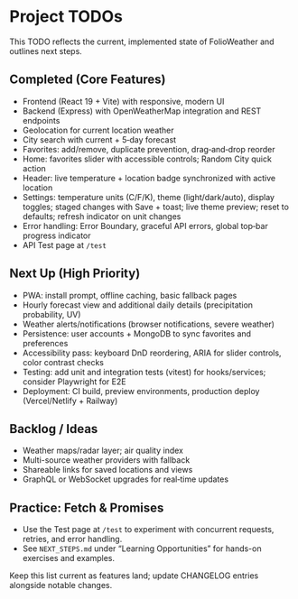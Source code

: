 # Project TODOs

This TODO reflects the current, implemented state of FolioWeather and outlines next steps.

## Completed (Core Features)

- Frontend (React 19 + Vite) with responsive, modern UI
- Backend (Express) with OpenWeatherMap integration and REST endpoints
- Geolocation for current location weather
- City search with current + 5‑day forecast
- Favorites: add/remove, duplicate prevention, drag‑and‑drop reorder
- Home: favorites slider with accessible controls; Random City quick action
- Header: live temperature + location badge synchronized with active location
- Settings: temperature units (C/F/K), theme (light/dark/auto), display toggles; staged changes with Save + toast; live theme preview; reset to defaults; refresh indicator on unit changes
- Error handling: Error Boundary, graceful API errors, global top‑bar progress indicator
- API Test page at `/test`

## Next Up (High Priority)

- PWA: install prompt, offline caching, basic fallback pages
- Hourly forecast view and additional daily details (precipitation probability, UV)
- Weather alerts/notifications (browser notifications, severe weather)
- Persistence: user accounts + MongoDB to sync favorites and preferences
- Accessibility pass: keyboard DnD reordering, ARIA for slider controls, color contrast checks
- Testing: add unit and integration tests (vitest) for hooks/services; consider Playwright for E2E
- Deployment: CI build, preview environments, production deploy (Vercel/Netlify + Railway)

## Backlog / Ideas

- Weather maps/radar layer; air quality index
- Multi-source weather providers with fallback
- Shareable links for saved locations and views
- GraphQL or WebSocket upgrades for real‑time updates

## Practice: Fetch & Promises

- Use the Test page at `/test` to experiment with concurrent requests, retries, and error handling.
- See `NEXT_STEPS.md` under “Learning Opportunities” for hands-on exercises and examples.

Keep this list current as features land; update CHANGELOG entries alongside notable changes.

